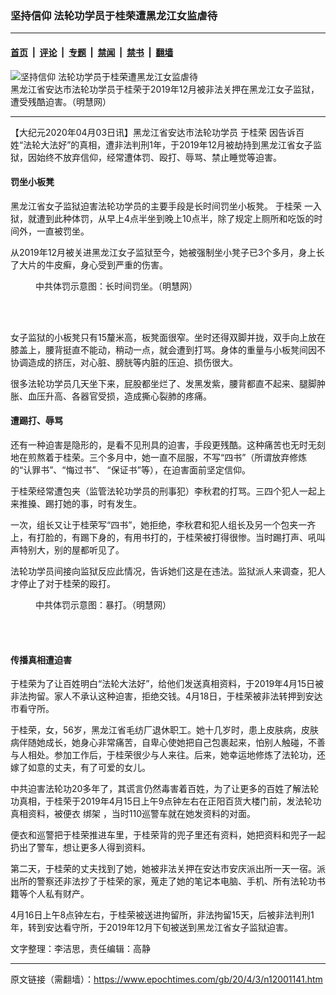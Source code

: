 ### 坚持信仰 法轮功学员于桂荣遭黑龙江女监虐待

---

#### [首页](../../../..?n12001141) &nbsp;|&nbsp; [评论](../../../../../epoch-comment?n12001141) &nbsp;|&nbsp; [专题](../../../../../epoch-special?n12001141) &nbsp;|&nbsp; [禁闻](../../../../../epoch-news?n12001141) &nbsp;|&nbsp; [禁书](../../../../../books?n12001141) &nbsp;|&nbsp; [翻墙](https://github.com/gfw-breaker/nogfw/blob/master/README.md?n12001141)


<div><img alt="坚持信仰 法轮功学员于桂荣遭黑龙江女监虐待" class="attachment-djy_600_400 size-djy_600_400 wp-post-image" src="https://i.epochtimes.com/assets/uploads/2020/04/128a18088a38579ad061c484e0f92565-600x400.jpg"/>
<div class="caption">
 黑龙江省安达市法轮功学员于桂荣于2019年12月被非法关押在黑龙江女子监狱，遭受残酷迫害。（明慧网）
</div></div><hr/><div class="post_content" id="artbody" itemprop="articleBody">
 <!-- article content begin -->
 <p>
  【大纪元2020年04月03日讯】黑龙江省安达市法轮功学员
  <ok href="https://www.epochtimes.com/gb/tag/%E4%BA%8E%E6%A1%82%E8%8D%A3.html">
   于桂荣
  </ok>
  因告诉百姓“法轮大法好”的真相，遭非法判刑1年，于2019年12月被劫持到黑龙江省女子监狱，因始终不放弃信仰，经常遭体罚、殴打、辱骂、禁止睡觉等迫害。
 </p>
 <h4>
  <b>
   罚坐小板凳
  </b>
 </h4>
 <p>
  黑龙江省女子监狱迫害法轮功学员的主要手段是长时间罚坐小板凳。
  <ok href="https://www.epochtimes.com/gb/tag/%E4%BA%8E%E6%A1%82%E8%8D%A3.html">
   于桂荣
  </ok>
  一入狱，就遭到此种体罚，从早上4点半坐到晚上10点半，除了规定上厕所和吃饭的时间外，一直被罚坐。
 </p>
 <p>
  从2019年12月被关进黑龙江女子监狱至今，她被强制坐小凳子已3个多月，身上长了大片的牛皮癣，身心受到严重的伤害。
 </p>
 <figure aria-describedby="caption-attachment-12001152" class="wp-caption aligncenter" id="attachment_12001152" style="width: 350px">
  <ok href="https://i.epochtimes.com/assets/uploads/2020/04/2018-4-5-mh-jilin-jail-torture-10.jpg" target="_blank">
   <img alt="" class="size-full wp-image-12001152" src="https://i.epochtimes.com/assets/uploads/2020/04/2018-4-5-mh-jilin-jail-torture-10.jpg"/>
  </ok>
  <br/><figcaption class="wp-caption-text" id="caption-attachment-12001152">
   中共体罚示意图：长时间罚坐。（明慧网）
  </figcaption><br/>
 </figure><br/>
 <p>
  女子监狱的小板凳只有15釐米高，板凳面很窄。坐时还得双脚并拢，双手向上放在膝盖上，腰背挺直不能动，稍动一点，就会遭到打骂。身体的重量与小板凳间因不协调造成的挤压，对心脏、膀胱等内脏的压迫、损伤很大。
 </p>
 <p>
  很多法轮功学员几天坐下来，屁股都坐烂了、发黑发紫，腰背都直不起来、腿脚肿胀、血压升高、各器官受损，造成撕心裂肺的疼痛。
 </p>
 <h4>
  <b>
   遭踢打、辱骂
  </b>
 </h4>
 <p>
  还有一种迫害是隐形的，是看不见刑具的迫害，手段更残酷。这种痛苦也无时无刻地在煎熬着于桂荣。三个多月中，她一直不屈服，不写“四书”（所谓放弃修炼的“认罪书”、“悔过书”、 “保证书”等），在迫害面前坚定信仰。
 </p>
 <p>
  于桂荣经常遭包夹（监管法轮功学员的刑事犯）李秋君的打骂。三四个犯人一起上来推搡、踢打她的事，时有发生。
 </p>
 <p>
  一次，组长又让于桂荣写“四书”，她拒绝，李秋君和犯人组长及另一个包夹一齐上，有打脸的，有踢下身的，有用书打的，于桂荣被打得很惨。当时踢打声、吼叫声特别大，别的屋都听见了。
 </p>
 <p>
  法轮功学员间接向监狱反应此情况，告诉她们这是在违法。监狱派人来调查，犯人才停止了对于桂荣的殴打。
 </p>
 <figure aria-describedby="caption-attachment-12001302" class="wp-caption aligncenter" id="attachment_12001302" style="width: 245px">
  <ok href="https://i.epochtimes.com/assets/uploads/2020/04/2020-4-2-203653-0.jpg" target="_blank">
   <img alt="" class="wp-image-12001302" src="https://i.epochtimes.com/assets/uploads/2020/04/2020-4-2-203653-0-600x450.jpg"/>
  </ok>
  <br/><figcaption class="wp-caption-text" id="caption-attachment-12001302">
   中共体罚示意图：暴打。（明慧网）
  </figcaption><br/>
 </figure><br/>
 <div class="ar_articleContent" id="ar_bArticleContent">
  <h4>
   传播真相遭迫害
  </h4>
  <p>
   于桂荣为了让百姓明白“法轮大法好”，给他们发送真相资料，于2019年4月15日被非法拘留。家人不承认这种迫害，拒绝交钱。4月18日，于桂荣被非法转押到安达市看守所。
  </p>
  <p>
   于桂荣，女，56岁，黑龙江省毛纺厂退休职工。她十几岁时，患上皮肤病，皮肤病伴随她成长，她身心非常痛苦，自卑心使她把自己包裹起来，怕别人触碰，不善与人相处。参加工作后，于桂荣很少与人来往。后来，她幸运地修炼了法轮功，还嫁了如意的丈夫，有了可爱的女儿。
  </p>
  <p>
   中共迫害法轮功20多年了，其谎言仍然毒害着百姓，为了让更多的百姓了解法轮功真相，于桂荣于2019年4月15日上午9点钟左右在正阳百货大楼门前，发法轮功真相资料，被便衣
   <ok href="https://www.epochtimes.com/gb/tag/%E7%BB%91%E6%9E%B6.html">
    绑架
   </ok>
   ，当时110巡警车就在她发资料的对面。
  </p>
  <p>
   便衣和巡警把于桂荣推进车里，于桂荣背的兜子里还有资料，她把资料和兜子一起扔出了警车，想让更多人得到资料。
  </p>
  <p>
   第二天，于桂荣的丈夫找到了她，她被非法关押在安达市安庆派出所一天一宿。派出所的警察还非法抄了于桂荣的家，蒐走了她的笔记本电脑、手机、所有法轮功书籍等个人私有财产。
  </p>
  <p>
   4月16日上午8点钟左右，于桂荣被送进拘留所，非法拘留15天，后被非法判刑1年，转到安达看守所，于2019年12月下旬被送到黑龙江省女子监狱迫害。
  </p>
  <p>
   文字整理：李洁思，责任编辑：高静
  </p>
 </div>
 <!-- article content end -->
 <div id="below_article_ad">
 </div>
</div>


---

原文链接（需翻墙）：https://www.epochtimes.com/gb/20/4/3/n12001141.htm